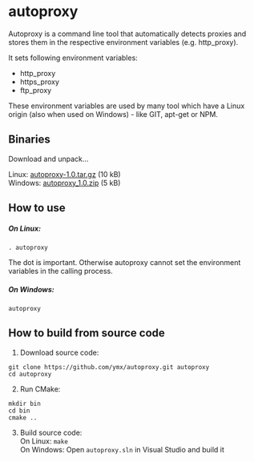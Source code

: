 autoproxy
=========

Autoproxy is a command line tool that automatically detects proxies and stores them in the respective environment variables (e.g. http_proxy).

It sets following environment variables:
* http_proxy
* https_proxy
* ftp_proxy

These environment variables are used by many tool which have a Linux origin (also when used on Windows) - like GIT, apt-get or NPM.

Binaries
--------

Download and unpack...

Linux: [autoproxy-1.0.tar.gz](http://www.stephan-brenner.com/downloads/autoproxy/autoproxy-1.0.tar.gz) (10 kB)  
Windows: [autoproxy_1.0.zip](http://www.stephan-brenner.com/downloads/autoproxy/autoproxy_1.0.zip) (5 kB)  

How to use
----------

##### On Linux:   
```
. autoproxy
```  
The dot is important. Otherwise autoproxy cannot set the environment variables in the calling process.

##### On Windows:   
```
autoproxy
```  

How to build from source code
-----------------------------

1. Download source code:  
```
git clone https://github.com/ymx/autoproxy.git autoproxy
cd autoproxy
```

2. Run CMake:  
```
mkdir bin
cd bin
cmake ..
```

3. Build source code:  
On Linux: ```make```  
On Windows: Open ```autoproxy.sln``` in Visual Studio and build it

